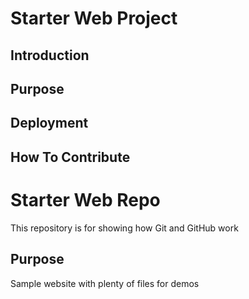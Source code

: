 # Starter Web Project

## Introduction

## Purpose

## Deployment


## How To Contribute



# Starter Web Repo

This repository is for showing how Git and GitHub work

## Purpose

Sample website with plenty of files for demos
